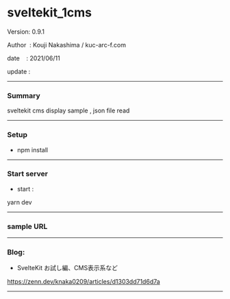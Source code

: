 ﻿# sveltekit_1cms

 Version: 0.9.1

 Author  : Kouji Nakashima / kuc-arc-f.com

 date    : 2021/06/11 

 update  :

***
### Summary

sveltekit cms display sample , json file read

***
### Setup

* npm install

***
### Start server
* start :

yarn dev

***
### sample URL

***
### Blog:

* SvelteKit お試し編、CMS表示系など

https://zenn.dev/knaka0209/articles/d1303dd71d6d7a

***

